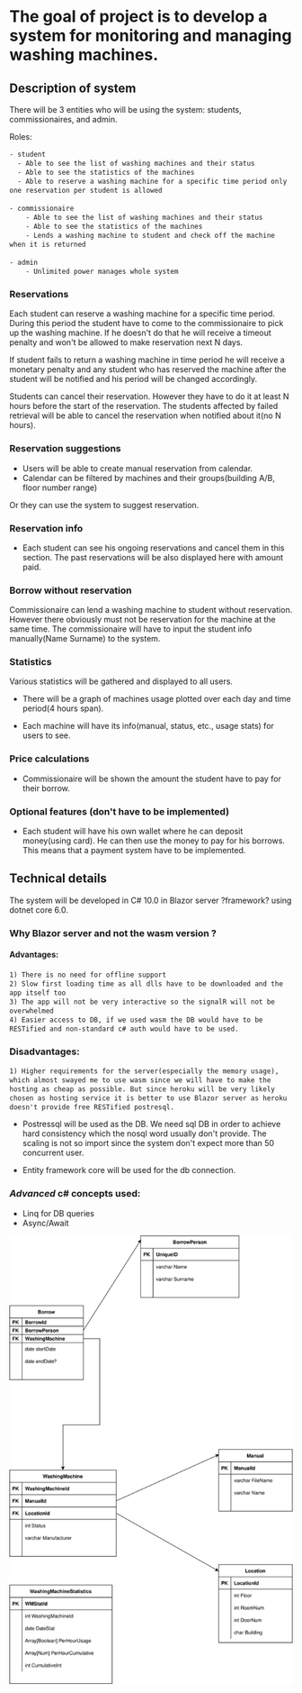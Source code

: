 # The goal of project is to develop a system for monitoring and managing washing machines.

## Description of system
There will be 3 entities who will be using the system: students, commissionaires, and admin.

Roles:

    - student
      - Able to see the list of washing machines and their status
      - Able to see the statistics of the machines
      - Able to reserve a washing machine for a specific time period only one reservation per student is allowed

    - commissionaire
        - Able to see the list of washing machines and their status
        - Able to see the statistics of the machines
        - Lends a washing machine to student and check off the machine when it is returned

    - admin
        - Unlimited power manages whole system


### Reservations
Each student can reserve a washing machine for a specific time period.
During this period the student have to come to the commissionaire to pick up the washing machine. If he doesn't do that he will receive a timeout penalty and won't be allowed to make reservation next N days.

If student fails to return a washing machine in time period he will receive a monetary penalty and any student who has reserved the machine after the student will be notified and his period will be changed accordingly.

Students can cancel their reservation. However they have to do it at least N hours before the start of the reservation. The students affected by failed retrieval will be able to cancel the reservation when notified about it(no N hours).

### Reservation suggestions
- Users will be able to create manual reservation from calendar.
- Calendar can be filtered by machines and their groups(building A/B, floor number range)

Or they can use the system to suggest reservation.

### Reservation info
- Each student can see his ongoing reservations and cancel them in this section. The past reservations will be also displayed here with amount paid.

### Borrow without reservation
Commissionaire can lend a washing machine to student without reservation.
However there obviously must not be reservation for the machine at the same time. The commissionaire will have to input the student info manually(Name Surname) to the system.

### Statistics
Various statistics will be gathered and displayed to all users.
- There will be a graph of machines usage plotted over each day and time period(4 hours span).

- Each machine will have its info(manual, status, etc., usage stats) for users to see.

### Price calculations
- Commissionaire will be shown the amount the student have to pay for their borrow. 


### Optional features (don't have to be implemented)
- Each student will have his own wallet where he can deposit money(using card). He can then use the money to pay for his borrows. This means that a payment system have to be implemented.


## Technical details
The system will be developed in C# 10.0 in Blazor server ?framework? using dotnet core 6.0.

### Why Blazor server and not the wasm version ?
#### Advantages:

    1) There is no need for offline support
    2) Slow first loading time as all dlls have to be downloaded and the app itself too
    3) The app will not be very interactive so the signalR will not be overwhelmed
    4) Easier access to DB, if we used wasm the DB would have to be RESTified and non-standard c# auth would have to be used.
### Disadvantages:
    1) Higher requirements for the server(especially the memory usage), which almost swayed me to use wasm since we will have to make the hosting as cheap as possible. But since heroku will be very likely chosen as hosting service it is better to use Blazor server as heroku doesn't provide free RESTified postresql.

- Postressql will be used as the DB. We need sql DB in order to achieve hard consistency which the nosql word usually don't provide. The scaling is not so import since the system don't expect more than 50 concurrent user.

- Entity framework core will be used for the db connection.

### *Advanced* c# concepts used:
- Linq for DB queries
- Async/Await

![Alt DB Architecture](./Svgs/PrackyDBForV1.svg)
